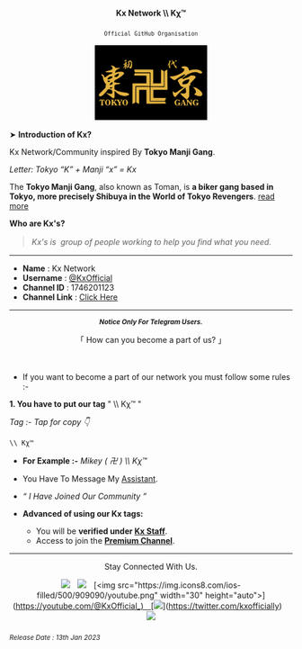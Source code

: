<div align="center">

**Kx Network \\\ Kχ™**

<sub>`Official GitHub Organisation`</sub>

[<img src="Assets/Flag_of_the_Tokyo_Manji_Gang.svg.png" width="200px" height="auto">](https://github.com/KxOfficial)

</div>

➤ **Introduction of Kx?**

Kx Network/Community inspired By **Tokyo Manji Gang**.

*Letter: Tokyo “K” + Manji  “x” = Kx*

The **Tokyo Manji Gang**, also known as Toman, is **a biker gang based in Tokyo, more precisely Shibuya in the World of Tokyo Revengers**. [read more]()

**Who are Kx's?**
> *Kx's is  group of people working to help you find what you need.*
ㅤ
<hr>

- **Name** : Kx Network
- **Username** : [@KxOfficial](https://telegram.me/KxOfficial)
- **Channel ID** : 1746201123
- **Channel Link** : [Click Here](https://telwgram.me/KxOfficial)

<hr>
</div>
<div align="center">
<sub>

***Notice Only For Telegram Users.*** 

</sub>

「 How can you become a part of us? 」

</div>
ㅤ

- If you want to become a part of our network you must follow some rules :-

**1. You have to put our tag** " \\\ Kχ™ "

*Tag :- Tap for copy 👇* 

```
\\ Kχ™
```
- **For Example :-** *Mikey ( 卍 ) \\\ Kχ™*
ㅤ
- You Have To Message My [Assistant](https://t.me/KxAssistant).
- *“ I Have Joined Our Community ”*

- **Advanced of using our Kx tags:**
  - You will be **verified under [Kx Staff](http://telegram.me/KxStaff)**.
  - Access to join the **[Premium Channel](https://telegram.me/KxPremium)**.

<div align="center">

<hr>

Stay Connected With Us.

[<img src="https://img.icons8.com/ios-filled/500/909090/telegram-app.png" width="30px" height="auto">](https://telegram.me/KxOfficial)ㅤ[<img src="https://img.icons8.com/ios-filled/500/909090/instagram-new--v1.png" width="32" height="auto">](https://instagram.com/kxofficially_)ㅤ[<img src="https://img.icons8.com/ios-filled/500/909090/youtube.png" width="30" height="auto">](https://youtube.com/@KxOfficial_)ㅤ[<img src="https://img.icons8.com/ios-filled/500/909090/twitter.png" width="30" height="auto">](https://twitter.com/kxofficially)ㅤ[<img src="https://img.icons8.com/ios-filled/500/909090/facebook-new.png" width="30" height="auto">](https://www.facebook.com/KxOfficially)

</div>

<sub><i>Release Date : 13th Jan 2023</i></sub>
